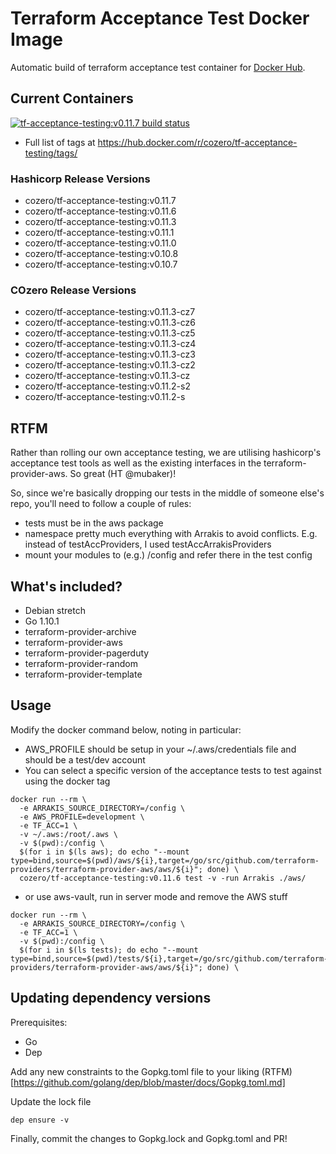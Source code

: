 # Terraform Acceptance Test Docker Image
Automatic build of terraform acceptance test container for [Docker Hub](https://hub.docker.com/r/cozero/tf-acceptance-testing/).

## Current Containers

[![tf-acceptance-testing:v0.11.7 build status](https://img.shields.io/docker/build/cozero/tf-acceptance-testing.svg)](https://hub.docker.com/r/cozero/tf-acceptance-testing)

- Full list of tags at https://hub.docker.com/r/cozero/tf-acceptance-testing/tags/

### Hashicorp Release Versions

- cozero/tf-acceptance-testing:v0.11.7
- cozero/tf-acceptance-testing:v0.11.6
- cozero/tf-acceptance-testing:v0.11.3
- cozero/tf-acceptance-testing:v0.11.1
- cozero/tf-acceptance-testing:v0.11.0
- cozero/tf-acceptance-testing:v0.10.8
- cozero/tf-acceptance-testing:v0.10.7

### COzero Release Versions

- cozero/tf-acceptance-testing:v0.11.3-cz7
- cozero/tf-acceptance-testing:v0.11.3-cz6
- cozero/tf-acceptance-testing:v0.11.3-cz5
- cozero/tf-acceptance-testing:v0.11.3-cz4
- cozero/tf-acceptance-testing:v0.11.3-cz3
- cozero/tf-acceptance-testing:v0.11.3-cz2
- cozero/tf-acceptance-testing:v0.11.3-cz
- cozero/tf-acceptance-testing:v0.11.2-s2
- cozero/tf-acceptance-testing:v0.11.2-s

## RTFM

Rather than rolling our own acceptance testing, we are utilising hashicorp's acceptance test tools as well as the existing interfaces in the terraform-provider-aws. So great (HT @mubaker)!

So, since we're basically dropping our tests in the middle of someone else's repo, you'll need to follow a couple of rules:

- tests must be in the aws package
- namespace pretty much everything with Arrakis to avoid conflicts. E.g. instead of testAccProviders, I used testAccArrakisProviders
- mount your modules to (e.g.) /config and refer there in the test config

## What's included?

* Debian stretch
* Go 1.10.1
* terraform-provider-archive
* terraform-provider-aws
* terraform-provider-pagerduty
* terraform-provider-random
* terraform-provider-template

## Usage

Modify the docker command below, noting in particular:
* AWS_PROFILE should be setup in your ~/.aws/credentials file and should be a test/dev account
* You can select a specific version of the acceptance tests to test against using the docker tag
```
docker run --rm \
  -e ARRAKIS_SOURCE_DIRECTORY=/config \
  -e AWS_PROFILE=development \
  -e TF_ACC=1 \
  -v ~/.aws:/root/.aws \
  -v $(pwd):/config \
  $(for i in $(ls aws); do echo "--mount type=bind,source=$(pwd)/aws/${i},target=/go/src/github.com/terraform-providers/terraform-provider-aws/aws/${i}"; done) \
  cozero/tf-acceptance-testing:v0.11.6 test -v -run Arrakis ./aws/
```

* or use aws-vault, run in server mode and remove the AWS stuff
```
docker run --rm \
  -e ARRAKIS_SOURCE_DIRECTORY=/config \
  -e TF_ACC=1 \
  -v $(pwd):/config \
  $(for i in $(ls tests); do echo "--mount type=bind,source=$(pwd)/tests/${i},target=/go/src/github.com/terraform-providers/terraform-provider-aws/aws/${i}"; done) \
```
## Updating dependency versions

Prerequisites:
* Go
* Dep

Add any new constraints to the Gopkg.toml file to your liking (RTFM)[https://github.com/golang/dep/blob/master/docs/Gopkg.toml.md]

Update the lock file
```
dep ensure -v
```

Finally, commit the changes to Gopkg.lock and Gopkg.toml and PR!
